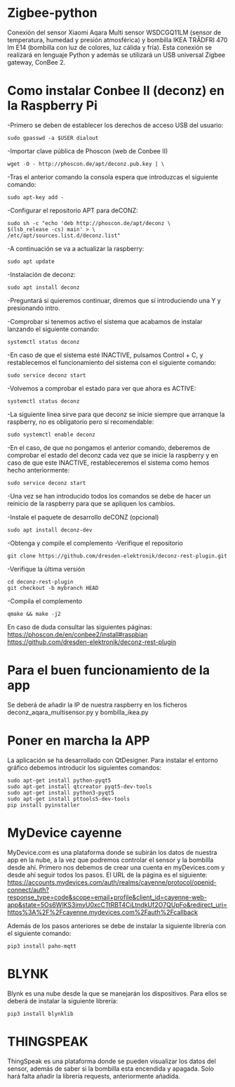 # Zigbee-python
Conexión del sensor Xiaomi Aqara Multi sensor WSDCGQ11LM (sensor de temperatura, humedad y presión atmosférica) y bombilla IKEA TRÅDFRI 470 lm E14 (bombilla con luz de colores, luz cálida y fría). Esta conexión se realizará en lenguaje Python y además se utilizará un USB universal Zigbee gateway, ConBee 2.

# Como instalar Conbee II (deconz) en la Raspberry Pi
-Primero se deben de establecer los derechos de acceso USB del usuario:

	sudo gpasswd -a $USER dialout

-Importar clave pública de Phoscon (web de Conbee II)

	wget -O - http://phoscon.de/apt/deconz.pub.key | \

-Tras el anterior comando la consola espera que introduzcas el siguiente comando:

	sudo apt-key add -

-Configurar el repositorio APT para deCONZ:

	sudo sh -c "echo 'deb http://phoscon.de/apt/deconz \
	$(lsb_release -cs) main' > \
	/etc/apt/sources.list.d/deconz.list"

-A continuación se va a actualizar la raspberry:

	sudo apt update

-Instalación de deconz:

	sudo apt install deconz

-Preguntará si quieremos continuar, diremos que sí introduciendo una Y y presionando intro.

-Comprobar si tenemos activo el sistema que acabamos de instalar lanzando el siguiente comando:

	systemctl status deconz

-En caso de que el sistema esté INACTIVE, pulsamos Control + C, y restablecemos el funcionamiento del sistema con el siguiente comando:

	sudo service deconz start

-Volvemos a comprobar el estado para ver que ahora es ACTIVE:

	systemctl status deconz

-La siguiente linea sirve para que deconz se inicie siempre que arranque la raspberry, no es obligatorio pero si recomendable:

	sudo systemctl enable deconz

-En el caso, de que no pongamos el anterior comando, deberemos de comprobar el estado del deconz cada vez que se inicie la raspberry y en caso de que este INACTIVE, restableceremos el sistema como hemos hecho anteriormente:

	sudo service deconz start

-Una vez se han introducido todos los comandos se debe de hacer un reinicio de la raspberry para que se apliquen los cambios.

-Instale el paquete de desarrollo deCONZ (opcional)

	sudo apt install deconz-dev
	
-Obtenga y compile el complemento
-Verifique el repositorio

	git clone https://github.com/dresden-elektronik/deconz-rest-plugin.git
	
-Verifique la última versión

	cd deconz-rest-plugin
	git checkout -b mybranch HEAD
	
-Compila el complemento

	qmake && make -j2


En caso de duda consultar las siguientes páginas:
https://phoscon.de/en/conbee2/install#raspbian 
https://github.com/dresden-elektronik/deconz-rest-plugin

# Para el buen funcionamiento de la app
Se deberá de añadir la IP de nuestra raspberry en los ficheros deconz_aqara_multisensor.py y bombilla_ikea.py

# Poner en marcha la APP
La aplicación se ha desarrollado con QtDesigner. Para instalar el entorno gráfico debemos introducir los siguientes comandos:

	sudo apt-get install python-pyqt5 
	sudo apt-get install qtcreator pyqt5-dev-tools 
	sudo apt-get install python3-pyqt5 
	sudo apt-get install pttools5-dev-tools 
	pip install pyinstaller 

# MyDevice cayenne
MyDevice.com es una plataforma donde se subirán los datos de nuestra app en la nube, a la vez que podremos controlar el sensor y la bombilla desde ahí. Primero nos debemos de crear una cuenta en myDevices.com y desde ahí seguir todos los pasos. El URL de la página es el siguiente:
https://accounts.mydevices.com/auth/realms/cayenne/protocol/openid-connect/auth?response_type=code&scope=email+profile&client_id=cayenne-web-app&state=5Os6WlKS3imyU0xcCTtRBT4CiLtndkUf2O7QUpFo&redirect_uri=https%3A%2F%2Fcayenne.mydevices.com%2Fauth%2Fcallback

Además de los pasos anteriores se debe de instalar la siguiente librería con el siguiente comando:
	
	pip3 install paho-mqtt

# BLYNK
Blynk es una nube desde la que se manejarán los dispositivos. Para ellos se deberá de instalar la siguiente librería:

	pip3 install blynklib
	
# THINGSPEAK
ThingSpeak es una plataforma donde se pueden visualizar los datos del sensor, además de saber si la bombilla esta encendida y apagada. Solo hará falta añadir la librería requests, anteriormente añadida.
